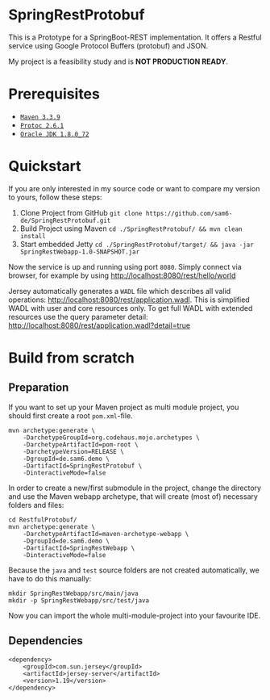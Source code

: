 

# SpringRestProtobuf
This is a Prototype for a SpringBoot-REST implementation. It offers a Restful service using Google Protocol Buffers (protobuf) and JSON.

My project is a feasibility study and is **NOT PRODUCTION READY**.

# Prerequisites
- [`Maven 3.3.9`](http://maven.apache.org/)
- [`Protoc 2.6.1`](https://github.com/google/protobuf/releases)
- [`Oracle JDK 1.8.0_72`](http://www.oracle.com/technetwork/java/javase/downloads/jdk8-downloads-2133151.html)

# Quickstart
If you are only interested in my source code or want to compare my version to yours, follow these steps:

1. Clone Project from GitHub `git clone https://github.com/sam6-de/SpringRestProtobuf.git`
2. Build Project using Maven `cd ./SpringRestProtobuf/ && mvn clean install`
3. Start embedded Jetty `cd ./SpringRestProtobuf/target/ && java -jar SpringRestWebapp-1.0-SNAPSHOT.jar`

Now the service is up and running using port `8080`. Simply connect via browser, for example by using [http://localhost:8080/rest/hello/world](http://localhost:8080/rest/hello/world)

Jersey automatically generates a `WADL` file which describes all valid operations: [http://localhost:8080/rest/application.wadl](http://localhost:8080/rest/application.wadl).
This is simplified WADL with user and core resources only. To get full WADL with extended resources use the query parameter detail: [http://localhost:8080/rest/application.wadl?detail=true](http://localhost:8080/rest/application.wadl?detail=true)

# Build from scratch
## Preparation
If you want to set up your Maven project as multi module project, you should first create a root `pom.xml`-file.

    mvn archetype:generate \
        -DarchetypeGroupId=org.codehaus.mojo.archetypes \
        -DarchetypeArtifactId=pom-root \
        -DarchetypeVersion=RELEASE \
        -DgroupId=de.sam6.demo \
        -DartifactId=SpringRestProtobuf \
        -DinteractiveMode=false
In order to create a new/first submodule in the project, change the directory and use the Maven webapp archetype, that will create (most of) necessary folders and files:

    cd RestfulProtobuf/
    mvn archetype:generate \
        -DarchetypeArtifactId=maven-archetype-webapp \
        -DgroupId=de.sam6.demo \
        -DartifactId=SpringRestWebapp \
        -DinteractiveMode=false
Because the `java` and `test` source folders are not created automatically, we have to do this manually:

    mkdir SpringRestWebapp/src/main/java
    mkdir -p SpringRestWebapp/src/test/java

Now you can import the whole multi-module-project into your favourite IDE.

## Dependencies
    <dependency>
        <groupId>com.sun.jersey</groupId>
        <artifactId>jersey-server</artifactId>
        <version>1.19</version>
    </dependency>

